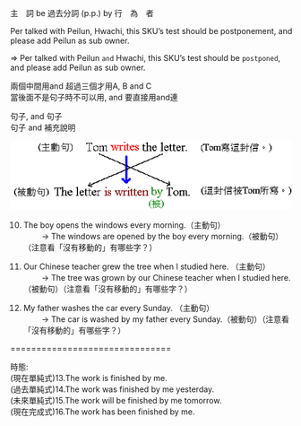 主　詞  be  過去分詞 (p.p.)  by  行　為　者  

Per talked with Peilun, Hwachi, this SKU’s test should be postponement, and please add Peilun as sub owner.  

=>
Per talked with Peilun `and` Hwachi, this SKU’s test should be `postponed`, and please add Peilun as sub owner.  

兩個中間用and 超過三個才用A, B and C  
當後面不是句子時不可以用, and 要直接用and連  

句子, and 句子  
句子 and 補充說明  


![image](pics/image2.png)


10. The boy opens the windows every morning.（主動句）    
　　 → The windows are opened by the boy every morning.（被動句）（注意看「沒有移動的」有哪些字？）    

11. Our Chinese teacher grew the tree when I studied here. （主動句）      
　　 → The tree was grown by our Chinese teacher when I studied here.（被動句）（注意看「沒有移動的」有哪些字？）    

12. My father washes the car every Sunday. （主動句）    
　　 → The car is washed by my father every Sunday.（被動句）（注意看「沒有移動的」有哪些字？）


===============================


時態:    
(現在單純式)13.The work	is finished by me.  
(過去單純式)14.The work	was finished by me yesterday.  
(未來單純式)15.The work	will be finished by me tomorrow.  
(現在完成式)16.The work	has been finished by me.    
